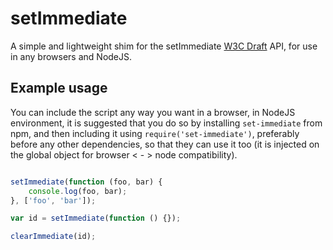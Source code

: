 # setImmediate

A simple and lightweight shim for the setImmediate [W3C Draft](https://dvcs.w3.org/hg/webperf/raw-file/tip/specs/setImmediate/Overview.html) API, for use in any browsers and NodeJS.

## Example usage

You can include the script any way you want in a browser, in NodeJS environment, it is suggested that you do so by installing ```set-immediate``` from npm, and then including it using ```require('set-immediate')```, preferably before any other dependencies, so that they can use it too (it is injected on the global object for browser < - > node compatibility).

```javascript

setImmediate(function (foo, bar) {
	console.log(foo, bar);
}, ['foo', 'bar']);

var id = setImmediate(function () {});

clearImmediate(id);

```
